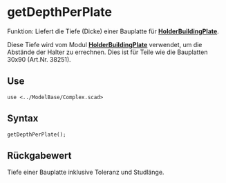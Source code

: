 # getDepthPerPlate

Funktion: Liefert die Tiefe (Dicke) einer Bauplatte für [__HolderBuildingPlate__](HolderBuildingPlate.md).

Diese Tiefe wird vom Modul [__HolderBuildingPlate__](HolderBuildingPlate.md) verwendet, um die Abstände der Halter zu errechnen. Dies ist für Teile wie die Bauplatten 30x90 (Art.Nr. 38251).

## Use
```
use <../ModelBase/Complex.scad>
```

## Syntax
```
getDepthPerPlate();
```

## Rückgabewert
Tiefe einer Bauplatte inklusive Toleranz und Studlänge.
